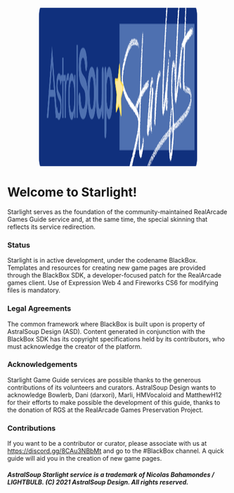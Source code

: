 <p align="center"><img width="360" height="360" src="https://raw.githubusercontent.com/lightbulbatelier/starlight/main/img/img_starlightlogo.png"></p>

# Welcome to Starlight!

Starlight serves as the foundation of the community-maintained RealArcade Games Guide service and, at the same time, the special skinning that reflects its service redirection.


### Status

Starlight is in active development, under the codename BlackBox. Templates and resources for creating new game pages are provided through the BlackBox SDK, a developer-focused patch for the RealArcade games client. Use of Expression Web 4 and Fireworks CS6 for modifying files is mandatory.


### Legal Agreements

The common framework where BlackBox is built upon is property of AstralSoup Design (ASD). Content generated in conjunction with the BlackBox SDK has its copyright specifications held by its contributors, who must acknowledge the creator of the platform.


### Acknowledgements

Starlight Game Guide services are possible thanks to the generous contributions of its volunteers and curators. AstralSoup Design wants to acknowledge Bowlerb, Dani (darxori), Marli, HMVocaloid and MatthewH12 for their efforts to make possible the development of this guide, thanks to the donation of RGS at the RealArcade Games Preservation Project.


### Contributions

If you want to be a contributor or curator, please associate with us at https://discord.gg/8CAu3NBbMt and go to the #BlackBox channel. A quick guide will aid you in the creation of new game pages.


 
 
 

##### AstralSoup Starlight service is a trademark of Nicolas Bahamondes / LIGHTBULB. (C) 2021 AstralSoup Design. All rights reserved.